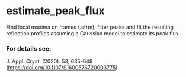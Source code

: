 # estimate_peak_flux
Find local maxima on frames (.sfrm), filter peaks and fit the resulting reflection profiles assuming a Gaussian model to estimate its peak flux.

### For details see:
J. Appl. Cryst. (2020). 53, 635-649 (https://doi.org/10.1107/S1600576720003775)
